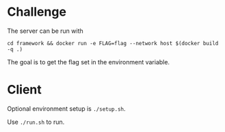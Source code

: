 # Challenge

The server can be run with
```
cd framework && docker run -e FLAG=flag --network host $(docker build -q .)
```

The goal is to get the flag set in the environment variable.

# Client

Optional environment setup is `./setup.sh`.

Use `./run.sh` to run.
